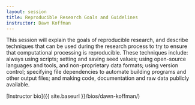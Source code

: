```yaml
---
layout: session
title: Reproducible Research Goals and Guidelines
instructor: Dawn Koffman
---
```



This session will explain the goals of reproducible research, and describe techniques that can be used during the research process to try to ensure that computational processing is reproducible. These techniques include: always using scripts; setting and saving seed values; using open-source languages and tools, and non-proprietary data formats; using version control; specifying file dependencies to automate building programs and other output files; and making code, documentation and raw data publicly available.

[Instructor bio]({{ site.baseurl }}/bios/dawn-koffman/)
